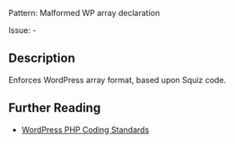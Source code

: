 Pattern: Malformed WP array declaration

Issue: -

## Description

Enforces WordPress array format, based upon Squiz code.

## Further Reading

* [WordPress PHP Coding Standards](https://make.wordpress.org/core/handbook/best-practices/coding-standards/php/#indentation)